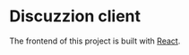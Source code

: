 # Discuzzion client

The frontend of this project is built with [React](https://facebook.github.io/react/).
